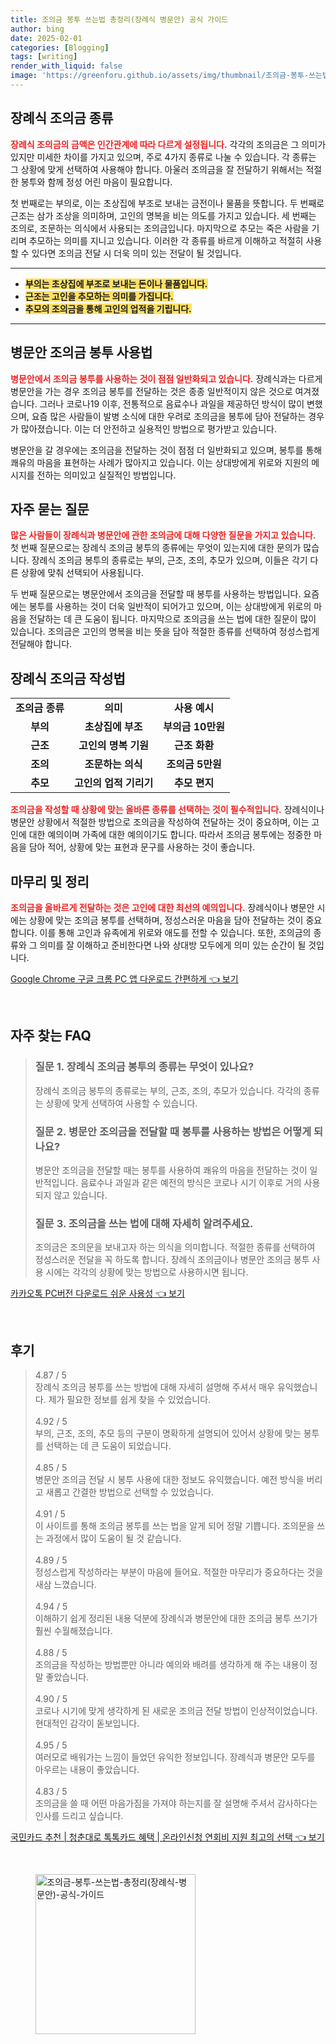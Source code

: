 ```yaml
---
title: 조의금 봉투 쓰는법 총정리(장례식 병문안) 공식 가이드
author: bing
date: 2025-02-01
categories: [Blogging]
tags: [writing]
render_with_liquid: false
image: 'https://greenforu.github.io/assets/img/thumbnail/조의금-봉투-쓰는법-총정리(장례식-병문안)-공식-가이드.webp'
---
```



<h2 id='장례식_조의금_종류'>장례식 조의금 종류</h2>

<p><b><span style="color: #ee2323;">장례식 조의금의 금액은 인간관계에 따라 다르게 설정됩니다.</span></b> 각각의 조의금은 그 의미가 있지만 미세한 차이를 가지고 있으며, 주로 4가지 종류로 나눌 수 있습니다. 각 종류는 그 상황에 맞게 선택하여 사용해야 합니다. 아울러 조의금을 잘 전달하기 위해서는 적절한 봉투와 함께 정성 어린 마음이 필요합니다.</p>

<p>첫 번째로는 부의로, 이는 초상집에 부조로 보내는 금전이나 물품을 뜻합니다. 두 번째로 근조는 삼가 조상을 의미하며, 고인의 명복을 비는 의도를 가지고 있습니다. 세 번째는 조의로, 조문하는 의식에서 사용되는 조의금입니다. 마지막으로 추모는 죽은 사람을 기리며 추모하는 의미를 지니고 있습니다. 이러한 각 종류를 바르게 이해하고 적절히 사용할 수 있다면 조의금 전달 시 더욱 의미 있는 전달이 될 것입니다.</p>

<hr />

<ul>
    <li><b><span style="background-color: #ffe066;">부의는 초상집에 부조로 보내는 돈이나 물품입니다.</span></b></li>
    <li><b><span style="background-color: #ffe066;">근조는 고인을 추모하는 의미를 가집니다.</span></b></li>
    <li><b><span style="background-color: #ffe066;">추모의 조의금을 통해 고인의 업적을 기립니다.</span></b></li>
</ul>

<hr />

<h2 id='병문안_조의금_봉투'>병문안 조의금 봉투 사용법</h2>

<p><b><span style="color: #ee2323;">병문안에서 조의금 봉투를 사용하는 것이 점점 일반화되고 있습니다.</span></b> 장례식과는 다르게 병문안을 가는 경우 조의금 봉투를 전달하는 것은 종종 일반적이지 않은 것으로 여겨졌습니다. 그러나 코로나19 이후, 전통적으로 음료수나 과일을 제공하던 방식이 많이 변했으며, 요즘 많은 사람들이 발병 소식에 대한 우려로 조의금을 봉투에 담아 전달하는 경우가 많아졌습니다. 이는 더 안전하고 실용적인 방법으로 평가받고 있습니다.</p>

<p>병문안을 갈 경우에는 조의금을 전달하는 것이 점점 더 일반화되고 있으며, 봉투를 통해 쾌유의 마음을 표현하는 사례가 많아지고 있습니다. 이는 상대방에게 위로와 지원의 메시지를 전하는 의미있고 실질적인 방법입니다.</p>

<h2 id='자주_묻는_질문'>자주 묻는 질문</h2>

<p><b><span style="color: #ee2323;">많은 사람들이 장례식과 병문안에 관한 조의금에 대해 다양한 질문을 가지고 있습니다.</span></b> 첫 번째 질문으로는 장례식 조의금 봉투의 종류에는 무엇이 있는지에 대한 문의가 많습니다. 장례식 조의금 봉투의 종류로는 부의, 근조, 조의, 추모가 있으며, 이들은 각기 다른 상황에 맞춰 선택되어 사용됩니다.</p>

<p>두 번째 질문으로는 병문안에서 조의금을 전달할 때 봉투를 사용하는 방법입니다. 요즘에는 봉투를 사용하는 것이 더욱 일반적이 되어가고 있으며, 이는 상대방에게 위로의 마음을 전달하는 데 큰 도움이 됩니다. 마지막으로 조의금을 쓰는 법에 대한 질문이 많이 있습니다. 조의금은 고인의 명복을 비는 뜻을 담아 적절한 종류를 선택하여 정성스럽게 전달해야 합니다.</p>

<h2 id='장례식_조의금_작성법'>장례식 조의금 작성법</h2>

<table>
    <tr>
        <td style="text-align: center; height: 17px;"><b>조의금 종류</b></td>
        <td style="text-align: center; height: 17px;"><b>의미</b></td>
        <td style="text-align: center; height: 17px;"><b>사용 예시</b></td>
    </tr>
    <tr>
        <td style="text-align: center; height: 17px;"><b>부의</b></td>
        <td style="text-align: center; height: 17px;"><b>초상집에 부조</b></td>
        <td style="text-align: center; height: 17px;"><b>부의금 10만원</b></td>
    </tr>
    <tr>
        <td style="text-align: center; height: 17px;"><b>근조</b></td>
        <td style="text-align: center; height: 17px;"><b>고인의 명복 기원</b></td>
        <td style="text-align: center; height: 17px;"><b>근조 화환</b></td>
    </tr>
    <tr>
        <td style="text-align: center; height: 17px;"><b>조의</b></td>
        <td style="text-align: center; height: 17px;"><b>조문하는 의식</b></td>
        <td style="text-align: center; height: 17px;"><b>조의금 5만원</b></td>
    </tr>
    <tr>
        <td style="text-align: center; height: 17px;"><b>추모</b></td>
        <td style="text-align: center; height: 17px;"><b>고인의 업적 기리기</b></td>
        <td style="text-align: center; height: 17px;"><b>추모 편지</b></td>
    </tr> 
</table>

<p><b><span style="color: #ee2323;">조의금을 작성할 때 상황에 맞는 올바른 종류를 선택하는 것이 필수적입니다.</span></b> 장례식이나 병문안 상황에서 적절한 방법으로 조의금을 작성하여 전달하는 것이 중요하며, 이는 고인에 대한 예의이며 가족에 대한 예의이기도 합니다. 따라서 조의금 봉투에는 정중한 마음을 담아 적어, 상황에 맞는 표현과 문구를 사용하는 것이 좋습니다.</p>

<h2 id='마무리_단어'>마무리 및 정리</h2>

<p><b><span style="color: #ee2323;">조의금을 올바르게 전달하는 것은 고인에 대한 최선의 예의입니다.</span></b> 장례식이나 병문안 시에는 상황에 맞는 조의금 봉투를 선택하며, 정성스러운 마음을 담아 전달하는 것이 중요합니다. 이를 통해 고인과 유족에게 위로와 애도를 전할 수 있습니다. 또한, 조의금의 종류와 그 의미를 잘 이해하고 준비한다면 나와 상대방 모두에게 의미 있는 순간이 될 것입니다.</p>


<p><a class="click-button" title="Google Chrome 구글 크롬 PC 앱 다운로드 간편하게" href="https://greenforu.github.io/posts/Google-Chrome-%EA%B5%AC%EA%B8%80-%ED%81%AC%EB%A1%AC-PC-%EC%95%B1-%EB%8B%A4%EC%9A%B4%EB%A1%9C%EB%93%9C-%EA%B0%84%ED%8E%B8%ED%95%98%EA%B2%8C/" rel="dofollow">Google Chrome 구글 크롬 PC 앱 다운로드 간편하게 👈 보기</a></p><br>
<h2 id='자주_찾는_FAQ'>자주 찾는 FAQ</h2>
<div itemscope="" itemtype="https://schema.org/FAQPage"> 
<blockquote> 
<div itemscope="" itemprop="mainEntity" itemtype="https://schema.org/Question"> 
<h3 itemprop="name">질문 1. 장례식 조의금 봉투의 종류는 무엇이 있나요?</h3> 
<div itemscope="" itemprop="acceptedAnswer" itemtype="https://schema.org/Answer"> 
<span itemprop="text"> 
<p>장례식 조의금 봉투의 종류로는 부의, 근조, 조의, 추모가 있습니다. 각각의 종류는 상황에 맞게 선택하여 사용할 수 있습니다.</p> 
</span> 
</div> 
</div> 

<div itemscope="" itemprop="mainEntity" itemtype="https://schema.org/Question"> 
<h3 itemprop="name">질문 2. 병문안 조의금을 전달할 때 봉투를 사용하는 방법은 어떻게 되나요?</h3> 
<div itemscope="" itemprop="acceptedAnswer" itemtype="https://schema.org/Answer"> 
<span itemprop="text"> 
<p>병문안 조의금을 전달할 때는 봉투를 사용하여 쾌유의 마음을 전달하는 것이 일반적입니다. 음료수나 과일과 같은 예전의 방식은 코로나 시기 이후로 거의 사용되지 않고 있습니다.</p> 
</span> 
</div> 
</div> 

<div itemscope="" itemprop="mainEntity" itemtype="https://schema.org/Question"> 
<h3 itemprop="name">질문 3. 조의금을 쓰는 법에 대해 자세히 알려주세요.</h3> 
<div itemscope="" itemprop="acceptedAnswer" itemtype="https://schema.org/Answer"> 
<span itemprop="text"> 
<p>조의금은 조의문을 보내고자 하는 의식을 의미합니다. 적절한 종류를 선택하여 정성스러운 전달을 꼭 하도록 합니다. 장례식 조의금이나 병문안 조의금 봉투 사용 시에는 각각의 상황에 맞는 방법으로 사용하시면 됩니다.</p> 
</span> 
</div> 
</div> 
</blockquote> 
</div>
<p><a class="click-button" title="카카오톡 PC버전 다운로드 쉬운 사용성" href="https://greenforu.github.io/posts/%EC%B9%B4%EC%B9%B4%EC%98%A4%ED%86%A1-PC%EB%B2%84%EC%A0%84-%EB%8B%A4%EC%9A%B4%EB%A1%9C%EB%93%9C-%EC%89%AC%EC%9A%B4-%EC%82%AC%EC%9A%A9%EC%84%B1/" rel="dofollow">카카오톡 PC버전 다운로드 쉬운 사용성 👈 보기</a></p><br>
<h2 id='후기'>후기</h2>
<div itemscope itemtype="https://schema.org/Product">
  <blockquote>
  <div itemprop="review" itemscope itemtype="https://schema.org/Review">
      <div itemprop="reviewRating" itemscope itemtype="https://schema.org/Rating"> <span itemprop="ratingValue">4.87</span> / <span itemprop="bestRating">5</span> </div>
      <span itemprop="reviewBody">장례식 조의금 봉투를 쓰는 방법에 대해 자세히 설명해 주셔서 매우 유익했습니다. 제가 필요한 정보를 쉽게 찾을 수 있었습니다.</span>
  </div>
  <br>
  <div itemprop="review" itemscope itemtype="https://schema.org/Review">
      <div itemprop="reviewRating" itemscope itemtype="https://schema.org/Rating"> <span itemprop="ratingValue">4.92</span> / <span itemprop="bestRating">5</span> </div>
      <span itemprop="reviewBody">부의, 근조, 조의, 추모 등의 구분이 명확하게 설명되어 있어서 상황에 맞는 봉투를 선택하는 데 큰 도움이 되었습니다.</span>
  </div>
  <br>
  <div itemprop="review" itemscope itemtype="https://schema.org/Review">
      <div itemprop="reviewRating" itemscope itemtype="https://schema.org/Rating"> <span itemprop="ratingValue">4.85</span> / <span itemprop="bestRating">5</span> </div>
      <span itemprop="reviewBody">병문안 조의금 전달 시 봉투 사용에 대한 정보도 유익했습니다. 예전 방식을 버리고 새롭고 간결한 방법으로 선택할 수 있었습니다.</span>
  </div>
  <br>
  <div itemprop="review" itemscope itemtype="https://schema.org/Review">
      <div itemprop="reviewRating" itemscope itemtype="https://schema.org/Rating"> <span itemprop="ratingValue">4.91</span> / <span itemprop="bestRating">5</span> </div>
      <span itemprop="reviewBody">이 사이트를 통해 조의금 봉투를 쓰는 법을 알게 되어 정말 기쁩니다. 조의문을 쓰는 과정에서 많이 도움이 될 것 같습니다.</span>
  </div>
  <br>
  <div itemprop="review" itemscope itemtype="https://schema.org/Review">
      <div itemprop="reviewRating" itemscope itemtype="https://schema.org/Rating"> <span itemprop="ratingValue">4.89</span> / <span itemprop="bestRating">5</span> </div>
      <span itemprop="reviewBody">정성스럽게 작성하라는 부분이 마음에 들어요. 적절한 마무리가 중요하다는 것을 새삼 느꼈습니다.</span>
  </div>
  <br>
  <div itemprop="review" itemscope itemtype="https://schema.org/Review">
      <div itemprop="reviewRating" itemscope itemtype="https://schema.org/Rating"> <span itemprop="ratingValue">4.94</span> / <span itemprop="bestRating">5</span> </div>
      <span itemprop="reviewBody">이해하기 쉽게 정리된 내용 덕분에 장례식과 병문안에 대한 조의금 봉투 쓰기가 훨씬 수월해졌습니다.</span>
  </div>
  <br>
  <div itemprop="review" itemscope itemtype="https://schema.org/Review">
      <div itemprop="reviewRating" itemscope itemtype="https://schema.org/Rating"> <span itemprop="ratingValue">4.88</span> / <span itemprop="bestRating">5</span> </div>
      <span itemprop="reviewBody">조의금을 작성하는 방법뿐만 아니라 예의와 배려를 생각하게 해 주는 내용이 정말 좋았습니다.</span>
  </div>
  <br>
  <div itemprop="review" itemscope itemtype="https://schema.org/Review">
      <div itemprop="reviewRating" itemscope itemtype="https://schema.org/Rating"> <span itemprop="ratingValue">4.90</span> / <span itemprop="bestRating">5</span> </div>
      <span itemprop="reviewBody">코로나 시기에 맞게 생각하게 된 새로운 조의금 전달 방법이 인상적이었습니다. 현대적인 감각이 돋보입니다.</span>
  </div>
  <br>
  <div itemprop="review" itemscope itemtype="https://schema.org/Review">
      <div itemprop="reviewRating" itemscope itemtype="https://schema.org/Rating"> <span itemprop="ratingValue">4.95</span> / <span itemprop="bestRating">5</span> </div>
      <span itemprop="reviewBody">여러모로 배워가는 느낌이 들었던 유익한 정보입니다. 장례식과 병문안 모두를 아우르는 내용이 좋았습니다.</span>
  </div>
  <br>
  <div itemprop="review" itemscope itemtype="https://schema.org/Review">
      <div itemprop="reviewRating" itemscope itemtype="https://schema.org/Rating"> <span itemprop="ratingValue">4.83</span> / <span itemprop="bestRating">5</span> </div>
      <span itemprop="reviewBody">조의금을 쓸 때 어떤 마음가짐을 가져야 하는지를 잘 설명해 주셔서 감사하다는 인사를 드리고 싶습니다.</span>
  </div>
  </blockquote>
</div>
<p><a class="click-button" title="국민카드 추천 | 청춘대로 톡톡카드 혜택 | 온라인신청 연회비 지원 최고의 선택" href="https://greenforu.github.io/posts/%EA%B5%AD%EB%AF%BC%EC%B9%B4%EB%93%9C-%EC%B6%94%EC%B2%9C-%EC%B2%AD%EC%B6%98%EB%8C%80%EB%A1%9C-%ED%86%A1%ED%86%A1%EC%B9%B4%EB%93%9C-%ED%98%9C%ED%83%9D-%EC%98%A8%EB%9D%BC%EC%9D%B8%EC%8B%A0%EC%B2%AD-%EC%97%B0%ED%9A%8C%EB%B9%84-%EC%A7%80%EC%9B%90-%EC%B5%9C%EA%B3%A0%EC%9D%98-%EC%84%A0%ED%83%9D/" rel="dofollow">국민카드 추천 | 청춘대로 톡톡카드 혜택 | 온라인신청 연회비 지원 최고의 선택 👈 보기</a></p><br>
<figure class="image"><img src="https://greenforu.github.io/assets/img/thumbnail/조의금-봉투-쓰는법-총정리(장례식-병문안)-공식-가이드.webp" alt="조의금-봉투-쓰는법-총정리(장례식-병문안)-공식-가이드" width="256" height="256"></figure>